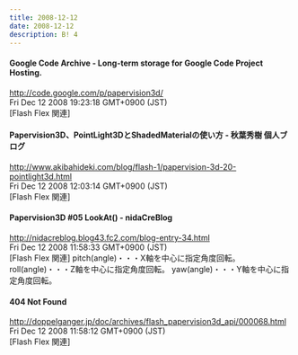```yaml
---
title: 2008-12-12
date: 2008-12-12
description: B! 4
---
```


#### Google Code Archive - Long-term storage for Google Code Project Hosting.
http://code.google.com/p/papervision3d/<br>
Fri Dec 12 2008 19:23:18 GMT+0900 (JST)<br>
[Flash Flex 関連]


#### Papervision3D、PointLight3DとShadedMaterialの使い方 - 秋葉秀樹 個人ブログ
http://www.akibahideki.com/blog/flash-1/papervision-3d-20-pointlight3d.html<br>
Fri Dec 12 2008 12:03:14 GMT+0900 (JST)<br>
[Flash Flex 関連]


####   Papervision3D #05 LookAt() -           nidaCreBlog
http://nidacreblog.blog43.fc2.com/blog-entry-34.html<br>
Fri Dec 12 2008 11:58:33 GMT+0900 (JST)<br>
[Flash Flex 関連] pitch(angle)・・・X軸を中心に指定角度回転。 roll(angle)・・・Z軸を中心に指定角度回転。 yaw(angle)・・・Y軸を中心に指定角度回転。


#### 404 Not Found
http://doppelganger.jp/doc/archives/flash_papervision3d_api/000068.html<br>
Fri Dec 12 2008 11:58:12 GMT+0900 (JST)<br>
[Flash Flex 関連]


